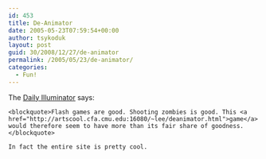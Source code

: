 ```yaml
---
id: 453
title: De-Animator
date: 2005-05-23T07:59:54+00:00
author: tsykoduk
layout: post
guid: 30/2008/12/27/de-animator
permalink: /2005/05/23/de-animator/
categories:
  - Fun!
---
```

The <a href="https://gmail.google.com/gmail">Daily Illuminator</a> says:


	<blockquote>Flash games are good. Shooting zombies is good. This <a href="http://artscool.cfa.cmu.edu:16080/~lee/deanimator.html">game</a> would therefore seem to have more than its fair share of goodness.</blockquote>

	In fact the entire site is pretty cool.
